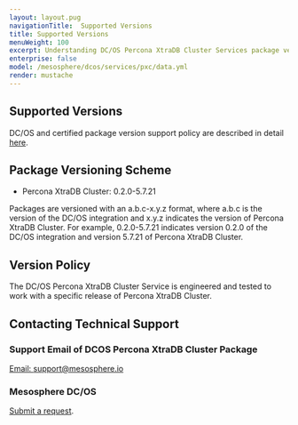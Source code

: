 ```yaml
---
layout: layout.pug
navigationTitle:  Supported Versions
title: Supported Versions
menuWeight: 100
excerpt: Understanding DC/OS Percona XtraDB Cluster Services package versioning
enterprise: false
model: /mesosphere/dcos/services/pxc/data.yml
render: mustache
---
```


## Supported Versions

DC/OS and certified package version support policy are described in detail [here](/mesosphere/dcos/version-policy/).

## Package Versioning Scheme

- Percona XtraDB Cluster: 0.2.0-5.7.21

Packages are versioned with an a.b.c-x.y.z format, where a.b.c is the version of the DC/OS integration and x.y.z indicates the version of Percona XtraDB Cluster. For example, 0.2.0-5.7.21 indicates version 0.2.0 of the DC/OS integration and version 5.7.21 of Percona XtraDB Cluster.

## Version Policy

The DC/OS Percona XtraDB Cluster Service is engineered and tested to work with a specific release of Percona XtraDB Cluster.

## Contacting Technical Support

### Support Email of DCOS Percona XtraDB Cluster Package

[Email: support@mesosphere.io](mailto:support@mesosphere.io)

### Mesosphere DC/OS
[Submit a request](https://support.mesosphere.com/hc/en-us/requests/new).

